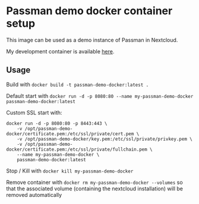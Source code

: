Passman demo docker container setup
===

This image can be used as a demo instance of Passman in Nextcloud.

My development container is available [here](https://github.com/binsky08/passman-dev-docker-build).

## Usage
Build with `docker build -t passman-demo-docker:latest .`

Default start with `docker run -d -p 8080:80 --name my-passman-demo-docker passman-demo-docker:latest`

Custom SSL start with:
```
docker run -d -p 8080:80 -p 8443:443 \
    -v /opt/passman-demo-docker/certificate.pem:/etc/ssl/private/cert.pem \
    -v /opt/passman-demo-docker/key.pem:/etc/ssl/private/privkey.pem \
    -v /opt/passman-demo-docker/certificate.pem:/etc/ssl/private/fullchain.pem \
    --name my-passman-demo-docker \
    passman-demo-docker:latest
```

Stop / Kill with `docker kill my-passman-demo-docker`

Remove container with `docker rm my-passman-demo-docker --volumes` so that the associated volume (containing the nextcloud installation) will be removed automatically

